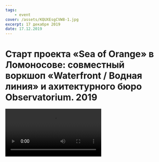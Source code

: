 ```yaml
---
tags:
    - event
cover: /assets/KQUXEsgCVW8-1.jpg
excerpt: 17 декабря 2019
date: 17.12.2019
---
```


# Старт проекта «Sea of Orange» в Ломоносове: совместный воркшоп «Waterfront / Водная линия» и ахитектурного бюро Observatorium. 2019

<Video src="https://www.youtube.com/embed/8fta_muHcm0" />

В декабре 2019 года команда «Waterfront/ Водная линия» совместно с партнерами из архитектурного бюро «Observatorium» (Роттердам) запустили новый проект «Sea of Orange». Это архитектурно-художественный проект, интегрирующий паблик-арт и плэйсмэйкинг в общественные пространства. Главная его особенность — сотрудничество с местными жителями.
 
Местом действия проекта стал Янтарный пляж на северо-востоке Ломоносова. Именно тут состоялась первая встреча участников проекта: архитекторов из бюро «Observatorium» и местных жителей города. В рамках трехдневного воркшопа участники исследовали береговую линию Ломоносова, обсуждали историю пляжа и возможные варианты его развития. Результатом совместной работы будет создание масштабного паблик-арт объекта.
 
«Sea of Orange» организован «Waterfront/ Водная линия» совместно с голландским архитектурным бюро «Observatorium» при поддержке Creative Industries Fund NL.

